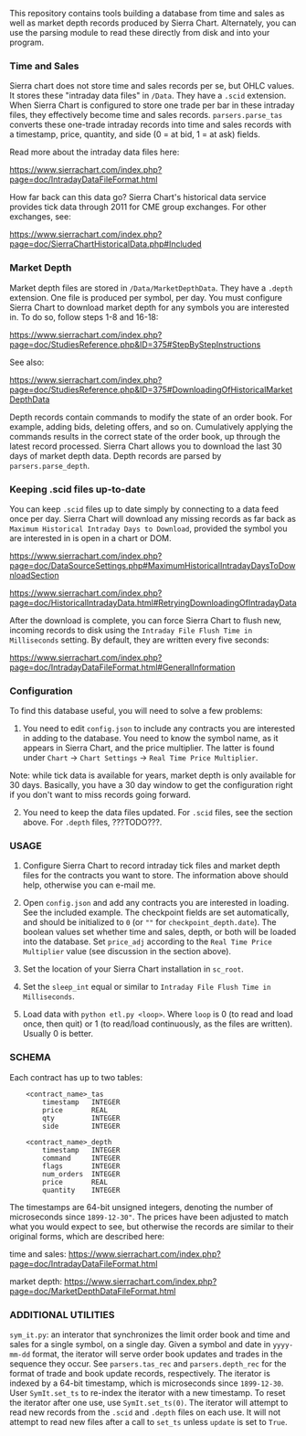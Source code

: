 This repository contains tools building a database from time and sales as well as market depth records produced by Sierra Chart. Alternately, you can use the parsing module to read these directly from disk and into your program.

### Time and Sales

Sierra chart does not store time and sales records per se, but OHLC values. It stores these "intraday data files" in `/Data`. They have a `.scid` extension. When Sierra Chart is configured to store one trade per bar in these intraday files, they effectively become time and sales records. `parsers.parse_tas` converts these one-trade intraday records into time and sales records with a timestamp, price, quantity, and side (0 = at bid, 1 = at ask) fields.

Read more about the intraday data files here: 

https://www.sierrachart.com/index.php?page=doc/IntradayDataFileFormat.html

How far back can this data go? Sierra Chart's historical data service provides tick data through 2011 for CME group exchanges. For other exchanges, see: 

https://www.sierrachart.com/index.php?page=doc/SierraChartHistoricalData.php#Included

### Market Depth

Market depth files are stored in `/Data/MarketDepthData`. They have a `.depth` extension. One file is produced per symbol, per day. You must configure Sierra Chart to download market depth for any symbols you are interested in. To do so, follow steps 1-8 and 16-18: 

https://www.sierrachart.com/index.php?page=doc/StudiesReference.php&ID=375#StepByStepInstructions

See also: 

https://www.sierrachart.com/index.php?page=doc/StudiesReference.php&ID=375#DownloadingOfHistoricalMarketDepthData

Depth records contain commands to modify the state of an order book. For example, adding bids, deleting offers, and so on. Cumulatively applying the commands results in the correct state of the order book, up through the latest record processed. Sierra Chart allows you to download the last 30 days of market depth data. Depth records are parsed by `parsers.parse_depth`.

### Keeping .scid files up-to-date

You can keep `.scid` files up to date simply by connecting to a data feed once per day. Sierra Chart will download any missing records as far back as `Maximum Historical Intraday Days to Download`, provided the symbol you are interested in is open in a chart or DOM.

https://www.sierrachart.com/index.php?page=doc/DataSourceSettings.php#MaximumHistoricalIntradayDaysToDownloadSection

https://www.sierrachart.com/index.php?page=doc/HistoricalIntradayData.html#RetryingDownloadingOfIntradayData

After the download is complete, you can force Sierra Chart to flush new, incoming records to disk using the `Intraday File Flush Time in Milliseconds` setting. By default, they are written every five seconds:

https://www.sierrachart.com/index.php?page=doc/IntradayDataFileFormat.html#GeneralInformation

### Configuration

To find this database useful, you will need to solve a few problems:

1. You need to edit `config.json` to include any contracts you are interested in adding to the database. You need to know the symbol name, as it appears in Sierra Chart, and the price multiplier. The latter is found under `Chart` -> `Chart Settings` -> `Real Time Price Multiplier`.

Note: while tick data is available for years, market depth is only available for 30 days. Basically, you have a 30 day window to get the configuration right if you don't want to miss records going forward.

2. You need to keep the data files updated. For `.scid` files, see the section above. For `.depth` files, ???TODO???.

### USAGE

1. Configure Sierra Chart to record intraday tick files and market depth files for the contracts you want to store. The information above should help, otherwise you can e-mail me.

2. Open `config.json` and add any contracts you are interested in loading. See the included example. The checkpoint fields are set automatically, and should be initialized to `0` (or `""` for `checkpoint_depth.date`). The boolean values set whether time and sales, depth, or both will be loaded into the database. Set `price_adj` according to the `Real Time Price Multiplier` value (see discussion in the section above).

3. Set the location of your Sierra Chart installation in `sc_root`.

4. Set the `sleep_int` equal or similar to `Intraday File Flush Time in Milliseconds`.

5. Load data with `python etl.py <loop>`. Where `loop` is 0 (to read and load once, then quit) or 1 (to read/load continuously, as the files are written). Usually 0 is better.


### SCHEMA

Each contract has up to two tables:

```
    <contract_name>_tas
        timestamp   INTEGER
        price       REAL
        qty         INTEGER
        side        INTEGER

    <contract_name>_depth
        timestamp   INTEGER
        command     INTEGER
        flags       INTEGER
        num_orders  INTEGER
        price       REAL
        quantity    INTEGER
```

The timestamps are 64-bit unsigned integers, denoting the number of microseconds since `1899-12-30"`. The prices have been adjusted to match what you would expect to see, but otherwise the records are similar to their original forms, which are described here:

time and sales: https://www.sierrachart.com/index.php?page=doc/IntradayDataFileFormat.html

market depth: https://www.sierrachart.com/index.php?page=doc/MarketDepthDataFileFormat.html

### ADDITIONAL UTILITIES

`sym_it.py`: an interator that synchronizes the limit order book and time and sales for a single symbol, on a single day. Given a symbol and date in `yyyy-mm-dd` format, the iterator will serve order book updates and trades in the sequence they occur. See `parsers.tas_rec` and `parsers.depth_rec` for the format of trade and book update records, respectively. The iterator is indexed by a 64-bit timestamp, which is microseconds since `1899-12-30`. User `SymIt.set_ts` to re-index the iterator with a new timestamp. To reset the iterator after one use, use `SymIt.set_ts(0)`. The iterator will attempt to read new records from the `.scid` and `.depth` files on each use. It will not attempt to read new files after a call to `set_ts` unless `update` is set to `True`.